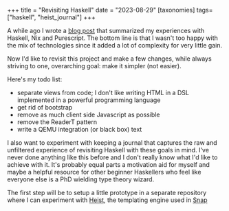 +++
title = "Revisiting Haskell"
date = "2023-08-29"
[taxonomies]
tags=["haskell", "heist_journal"]
+++

A while ago I wrote a [blog post](@/fp.md) that summarized my experiences with Haskell, Nix and Purescript. The bottom line is that I wasn't too happy with the mix of technologies since it added a lot of complexity for very little gain.

Now I'd like to revisit this project and make a few changes, while always striving to one, overarching goal: make it simpler (not easier).

Here's my todo list:

- separate views from code; I don't like writing HTML in a DSL implemented in a powerful programming language
- get rid of bootstrap
- remove as much client side Javascript as possible
- remove the ReaderT pattern
- write a QEMU integration (or black box) text

I also want to experiment with keeping a journal that captures the raw and unfiltered experience of revisiting Haskell with these goals in mind. I've never done anything like this before and I don't really know what I'd like to achieve with it. It's probably equal parts a motivation aid for myself and maybe a helpful resource for other beginner Haskellers who feel like everyone else is a PhD wielding type theory wizard.

The first step will be to setup a little prototype in a separate repository where I can experiment with [Heist](http://snapframework.com/docs/tutorials/heist), the templating engine used in [Snap](http://snapframework.com/docs/)

